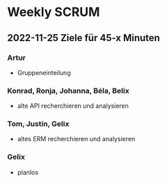 # Weekly SCRUM

## 2022-11-25 Ziele für 45-x Minuten

### Artur

- Gruppeneinteilung

### Konrad, Ronja, Johanna, Béla, Belix

- alte API recherchieren und analysieren

### Tom, Justin, Gelix

- altes ERM recherchieren und analysieren

### Gelix

- planlos
